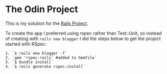 The Odin Project
================

This is my solution for the [Rails Project](http://www.theodinproject.com/web-development-101/ruby-on-rails?ref=lnav).

To create the app I preferred using rspec rather than Test::Unit, so instead of creating with `rails new blogger`
I did the steps below to get the project started with RSpec:

	1. `$ rails new blogger -T`
	2. `gem 'rspec-rails' #added to Gemfile`
	3. `$ bundle install`
	4. `$ rails generate rspec:install`


